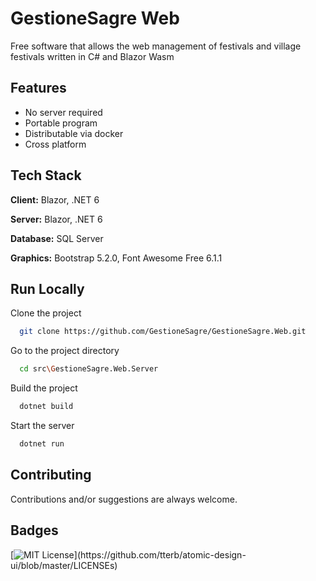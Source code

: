 # GestioneSagre Web

Free software that allows the web management of festivals and village festivals written in C# and Blazor Wasm

<!--![image](https://user-images.githubusercontent.com/49655304/181936810-9ef97ec9-9abc-44fe-b700-ec27dddcab4a.png)-->


## Features

- No server required
- Portable program
- Distributable via docker
- Cross platform


## Tech Stack

**Client:** Blazor, .NET 6

**Server:** Blazor, .NET 6

**Database:** SQL Server

**Graphics:** Bootstrap 5.2.0, Font Awesome Free 6.1.1


## Run Locally

Clone the project

```bash
  git clone https://github.com/GestioneSagre/GestioneSagre.Web.git
```

Go to the project directory

```bash
  cd src\GestioneSagre.Web.Server
```

Build the project

```bash
  dotnet build
```

Start the server

```bash
  dotnet run
```


## Contributing

Contributions and/or suggestions are always welcome.


## Badges

[![MIT License](https://img.shields.io/apm/l/atomic-design-ui.svg?)](https://github.com/tterb/atomic-design-ui/blob/master/LICENSEs)
